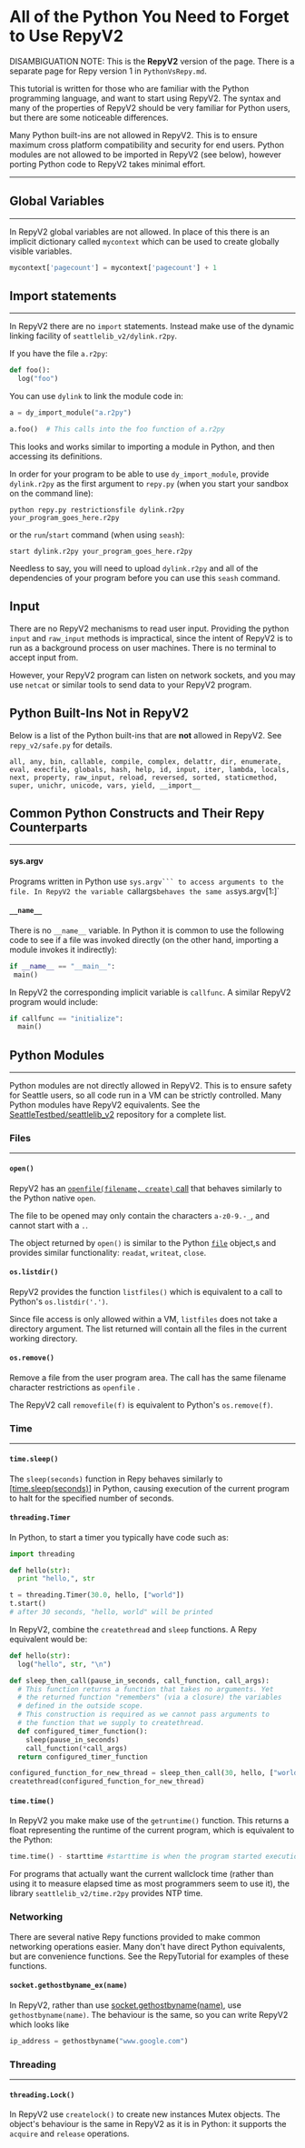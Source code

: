 # All of the Python You Need to Forget to Use RepyV2

DISAMBIGUATION NOTE: This is the **RepyV2** version of the page.
There is a separate page for Repy version 1 in `PythonVsRepy.md`.

This tutorial is written for those who are familiar with the Python
programming language, and want to start using RepyV2. The syntax and
many of the properties of RepyV2 should be very familiar for Python
users, but there are some noticeable differences. 

Many Python built-ins are not allowed in RepyV2. This is to ensure
maximum cross platform compatibility and security for end users.
Python modules are not allowed to be imported in RepyV2 (see below),
however porting Python code to RepyV2 takes minimal effort. 
 
----



## Global Variables
----
In RepyV2 global variables are not allowed. In place of this there
is an implicit dictionary called `mycontext` which can be used to
create globally visible variables. 
```python
mycontext['pagecount'] = mycontext['pagecount'] + 1
```



## Import statements
----
In RepyV2 there are no `import` statements. Instead make use of the
dynamic linking facility of `seattlelib_v2/dylink.r2py`.

If you have the file `a.r2py`:
```python
def foo():
  log("foo")
```

You can use `dylink` to link the module code in:
  ```python
a = dy_import_module("a.r2py")

a.foo()  # This calls into the foo function of a.r2py
```

This looks and works similar to importing a module in Python, and then
accessing its definitions.

In order for your program to be able to use `dy_import_module`,
provide `dylink.r2py` as the first argument to `repy.py` (when you
start your sandbox on the command line):

``` 
python repy.py restrictionsfile dylink.r2py your_program_goes_here.r2py
```

or the `run`/`start` command (when using `seash`):
```
start dylink.r2py your_program_goes_here.r2py
```

Needless to say, you will need to upload `dylink.r2py` and all of the
dependencies of your program before you can use this `seash` command.


## Input
There are no RepyV2 mechanisms to read user input. Providing the python
`input` and `raw_input` methods is impractical, since the intent of
RepyV2 is to run as a background process on user machines. There is
no terminal to accept input from.

However, your RepyV2 program can listen on network sockets, and you
may use `netcat` or similar tools to send data to your RepyV2 program.


## Python Built-Ins Not in RepyV2
Below is a list of the Python built-ins that are **not** allowed in RepyV2.
See `repy_v2/safe.py` for details.

```
all, any, bin, callable, compile, complex, delattr, dir, enumerate,
eval, execfile, globals, hash, help, id, input, iter, lambda, locals,
next, property, raw_input, reload, reversed, sorted, staticmethod,
super, unichr, unicode, vars, yield, __import__
```


## Common Python Constructs and Their Repy Counterparts
----

#### sys.argv
Programs written in Python use `sys.argv``` to access arguments to
the file. In RepyV2 the variable `callargs` behaves the same as
`sys.argv[1:]`

#### `__name__`
There is no `__name__` variable. In Python it is common to use the
following code to see if a file was invoked directly (on the other hand,
importing a module invokes it indirectly):
```python
if __name__ == "__main__":
 main()
```

In RepyV2 the corresponding implicit variable is `callfunc`. A similar
RepyV2 program would include:
```python
if callfunc == "initialize":
  main()
```



## Python Modules
----
Python modules are not directly allowed in RepyV2. This is to ensure
safety for Seattle users, so all code run in a VM can be strictly
controlled. Many Python modules have RepyV2 equivalents. See the
[SeattleTestbed/seattlelib_v2](https://github.com/SeattleTestbed/seattlelib_v2)
repository for a complete list.



### Files
----
#### `open()`
RepyV2 has an [`openfile(filename, create)` call](https://github.com/SeattleTestbed/docs/blob/master/Programming/RepyV2API.md#openfilefilename-create)
that behaves similarly to the Python native `open`. 
    
The file to be opened may only contain the characters `a-z0-9.-_`, and
cannot start with a `.`.

The object returned by ```open()``` is similar to the Python
[`file`](http://docs.python.org/library/stdtypes.html#file-objects) object,s
and provides similar functionality: `readat`, `writeat`, `close`.


#### `os.listdir()`
RepyV2 provides the function `listfiles()` which is equivalent to a
call to Python's `os.listdir('.')`.

Since file access is only allowed within a VM, `listfiles` does not
take a directory argument. The list returned will contain all the
files in the current working directory. 


#### `os.remove()`
Remove a file from the user program area. The call has the same filename
character restrictions as `openfile` .

The RepyV2 call `removefile(f)` is equivalent to Python's `os.remove(f)`.


### Time
----
#### `time.sleep()`
The `sleep(seconds)` function in Repy behaves similarly to
[[time.sleep(seconds)](http://docs.python.org/library/time.html#time.sleep)]
in Python, causing execution of the current program to halt for the
specified number of seconds. 


#### `threading.Timer`
In Python, to start a timer you typically have code such as:
```python
import threading

def hello(str):
  print "hello,", str

t = threading.Timer(30.0, hello, ["world"])
t.start()
# after 30 seconds, "hello, world" will be printed
```

In RepyV2, combine the `createthread` and `sleep` functions.
A Repy equivalent would be:
```python
def hello(str):
  log("hello", str, "\n")

def sleep_then_call(pause_in_seconds, call_function, call_args):
  # This function returns a function that takes no arguments. Yet
  # the returned function "remembers" (via a closure) the variables
  # defined in the outside scope.
  # This construction is required as we cannot pass arguments to
  # the function that we supply to createthread.
  def configured_timer_function():
    sleep(pause_in_seconds)
    call_function(*call_args)
  return configured_timer_function

configured_function_for_new_thread = sleep_then_call(30, hello, ["world"])
createthread(configured_function_for_new_thread)
```

#### `time.time()`
In RepyV2 you make make use of the `getruntime()` function. This
returns a float representing the runtime of the current program,
which is equivalent to the Python:
```python
time.time() - starttime #starttime is when the program started execution
``` 

For programs that actually want the current wallclock time (rather
than using it to measure elapsed time as most programmers seem to use
it), the library `seattlelib_v2/time.r2py` provides NTP time.


	
### Networking

There are several native Repy functions provided to make common networking operations easier. Many don't have direct Python equivalents, but are convenience functions. See the RepyTutorial for examples of these functions.


#### `socket.gethostbyname_ex(name)`
In RepyV2, rather than use [socket.gethostbyname(name)](http://docs.python.org/library/socket.html#socket.gethostbyname),
use `gethostbyname(name)`. The behaviour is the same, so you can write
RepyV2 which looks like
```python
ip_address = gethostbyname("www.google.com")
```



### Threading
----
#### `threading.Lock()`
In RepyV2 use `createlock()` to create new instances Mutex objects.
The object's behaviour is the same in RepyV2 as it is in Python:
it supports the `acquire` and `release` operations. 


